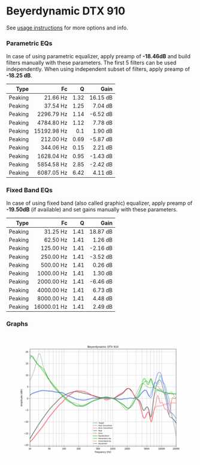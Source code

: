 # Beyerdynamic DTX 910
See [usage instructions](https://github.com/jaakkopasanen/AutoEq#usage) for more options and info.

### Parametric EQs
In case of using parametric equalizer, apply preamp of **-18.46dB** and build filters manually
with these parameters. The first 5 filters can be used independently.
When using independent subset of filters, apply preamp of **-18.25 dB**.

| Type    | Fc          |    Q | Gain     |
|--------:|------------:|-----:|---------:|
| Peaking | 21.66 Hz    | 1.32 | 16.15 dB |
| Peaking | 37.54 Hz    | 1.25 | 7.04 dB  |
| Peaking | 2296.79 Hz  | 1.14 | -6.52 dB |
| Peaking | 4784.80 Hz  | 1.12 | 7.78 dB  |
| Peaking | 15192.98 Hz | 0.1  | 1.90 dB  |
| Peaking | 212.00 Hz   | 0.69 | -5.87 dB |
| Peaking | 344.06 Hz   | 0.15 | 2.21 dB  |
| Peaking | 1628.04 Hz  | 0.95 | -1.43 dB |
| Peaking | 5854.58 Hz  | 2.85 | -2.42 dB |
| Peaking | 6087.05 Hz  | 6.42 | 4.11 dB  |

### Fixed Band EQs
In case of using fixed band (also called graphic) equalizer, apply preamp of **-19.50dB**
(if available) and set gains manually with these parameters.

| Type    | Fc          |    Q | Gain     |
|--------:|------------:|-----:|---------:|
| Peaking | 31.25 Hz    | 1.41 | 18.87 dB |
| Peaking | 62.50 Hz    | 1.41 | 1.26 dB  |
| Peaking | 125.00 Hz   | 1.41 | -2.16 dB |
| Peaking | 250.00 Hz   | 1.41 | -3.52 dB |
| Peaking | 500.00 Hz   | 1.41 | 0.26 dB  |
| Peaking | 1000.00 Hz  | 1.41 | 1.30 dB  |
| Peaking | 2000.00 Hz  | 1.41 | -6.46 dB |
| Peaking | 4000.00 Hz  | 1.41 | 6.73 dB  |
| Peaking | 8000.00 Hz  | 1.41 | 4.48 dB  |
| Peaking | 16000.01 Hz | 1.41 | 2.49 dB  |

### Graphs
![](./Beyerdynamic%20DTX%20910.png)